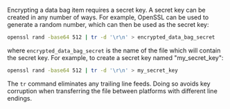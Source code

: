 Encrypting a data bag item requires a secret key. A secret key can be
created in any number of ways. For example, OpenSSL can be used to
generate a random number, which can then be used as the secret key:

```bash
openssl rand -base64 512 | tr -d '\r\n' > encrypted_data_bag_secret
```

where `encrypted_data_bag_secret` is the name of the file which will
contain the secret key. For example, to create a secret key named
"my_secret_key":

```bash
openssl rand -base64 512 | tr -d '\r\n' > my_secret_key
```

The `tr` command eliminates any trailing line feeds. Doing so avoids key
corruption when transferring the file between platforms with different
line endings.
